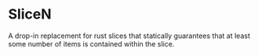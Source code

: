 # SliceN

A drop-in replacement for rust slices that statically guarantees that at least some number of items is contained within the slice.
